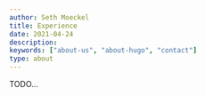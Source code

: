 ```yaml
---
author: Seth Moeckel
title: Experience
date: 2021-04-24
description:
keywords: ["about-us", "about-hugo", "contact"]
type: about
---
```


TODO...